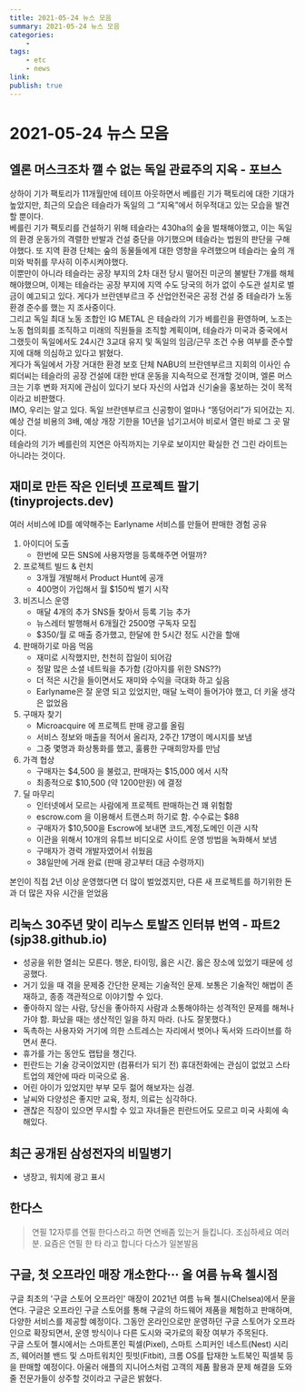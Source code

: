 ```yaml
---
title: 2021-05-24 뉴스 모음
summary: 2021-05-24 뉴스 모음
categories:
    - 
tags:
    - etc
    - news
link: 
publish: true
---
```


# 2021-05-24 뉴스 모음

## 엘론 머스크조차 깰 수 없는 독일 관료주의 지옥 - 포브스

상하이 기가 팩토리가 11개월만에 테이프 아웃하면서 베를린 기가 팩토리에 대한 기대가 높았지만, 최근의 모습은 테슬라가 독일의 그 “지옥”에서 허우적대고 있는 모습을 발견할 뿐이다.  
베를린 기가 팩토리를 건설하기 위해 테슬라는 430ha의 숲을 벌채해야했고, 이는 독일의 환경 운동가의 격렬한 반발과 건설 중단을 야기했으며 테슬라는 법원의 판단을 구해야했다. 또 지역 환경 단체는 숲의 동물들에게 대한 영향을 우려했으며 테슬라는 숲의 개미와 박쥐를 무사히 이주시켜야했다.  
이뿐만이 아니라 테슬라는 공장 부지의 2차 대전 당시 떨어진 미군의 불발탄 7개를 해체해야했으며, 이제는 테슬라는 공장 부지에 지역 수도 당국의 허가 없이 수도관 설치로 벌금이 예고되고 있다. 게다가 브란덴부르크 주 산업안전국은 공정 건설 중 테슬라가 노동 환경 준수를 했는 지 조사중이다.  
그리고 독일 최대 노동 조합인 IG METAL 은 테슬라의 기가 베를린을 환영하며, 노조는 노동 협의회를 조직하고 미래의 직원들을 조직할 계획이며, 테슬라가 미국과 중국에서 그랬듯이 독일에서도 24시간 3교대 유지 및 독일의 임금/근무 조건 수용 여부를 준수할 지에 대해 의심하고 있다고 밝혔다.  
게다가 독일에서 가장 거대한 환경 보호 단체 NABU의 브란덴부르크 지회의 이사인 슈뢰더씨는 테슬라의 공장 건설에 대한 반대 운동을 지속적으로 전개할 것이며, 엘론 머스크는 기후 변화 저지에 관심이 있다기 보다 자신의 사업과 신기술을 홍보하는 것이 목적이라고 비판했다.  
IMO, 우리는 알고 있다. 독일 브란덴부르크 신공항이 얼마나 “똥덩어리”가 되어갔는 지. 예상 건설 비용의 3배, 예상 개장 기한을 10년을 넘기고서야 비로서 열린 바로 그 곳 말이다.  
테슬라의 기가 베를린의 지연은 아직까지는 기우로 보이지만 확실한 건 그린 라이트는 아니라는 것이다.

## 재미로 만든 작은 인터넷 프로젝트 팔기 (tinyprojects.dev)

 여러 서비스에 ID를 예약해주는 Earlyname 서비스를 만들어 판매한 경험 공유

1. 아이디어 도출
   - 한번에 모든 SNS에 사용자명을 등록해주면 어떨까?
2. 프로젝트 빌드 & 런치
   - 3개월 개발해서 Product Hunt에 공개
   - 400명이 가입해서 월 $150씩 벌기 시작
3. 비즈니스 운영
   - 매달 4개의 추가 SNS들 찾아서 등록 기능 추가
   - 뉴스레터 발행해서 6개월간 2500명 구독자 모집
   - $350/월 로 매출 증가했고, 한달에 한 5시간 정도 시간을 할애
4. 판매하기로 마음 먹음
   - 재미로 시작했지만, 천천히 잡일이 되어감 
   - 정말 많은 소셜 네트웍을 추가함 (강아지를 위한 SNS??)
   - 더 적은 시간을 들이면서도 재미와 수익을 극대화 하고 싶음
   - Earlyname은 잘 운영 되고 있었지만, 매달 노력이 들어가야 했고, 더 키울 생각은 없었음 
5. 구매자 찾기
   - Microacquire 에 프로젝트 판매 광고를 올림
   - 서비스 정보와 매출을 적어서 올리자, 2주간 17명이 메시지를 보냄
   - 그중 몇명과 화상통화를 했고, 훌륭한 구매희망자를 만남
6. 가격 협상
   - 구매자는 $4,500 을 불렀고, 판매자는 $15,000 에서 시작
   - 최종적으로 $10,500 (약 1200만원) 에 결정
7. 딜 마무리
   - 인터넷에서 모르는 사람에게 프로젝트 판매하는건 꽤 위험함
   - escrow.com 을 이용해서 트랜스퍼 하기로 함. 수수료는 $88
   - 구매자가 $10,500을 Escrow에 보내면 코드,계정,도메인 이관 시작 
   - 이관을 위해서 10개의 유튜브 비디오로 사이트 운영 방법을 녹화해서 보냄 
   - 구매자가 경력 개발자였어서 쉬웠음
   - 38일만에 거래 완료 (판매 광고부터 대금 수령까지)

본인이 직접 2년 이상 운영했다면 더 많이 벌었겠지만, 다른 새 프로젝트를 하기위한 돈과 더 많은 자유 시간을 얻었음

## 리눅스 30주년 맞이 리누스 토발즈 인터뷰 번역 - 파트2 (sjp38.github.io)

- 성공을 위한 열쇠는 모른다. 행운, 타이밍, 옳은 시간. 옳은 장소에 있었기 때문에 성공했다.
- 거기 있을 때 겪을 문제중 간단한 문제는 기술적인 문제. 보통은 기술적인 해법이 존재하고, 종종 객관적으로 이야기할 수 있다.
- 좋아하지 않는 사람, 당신을 좋아하지 사람과 소통해야하는 성격적인 문제를 해쳐나가야 함. 화났을 때는 생산적인 일을 하지 마라. (나도 잘못했다.)
- 독촉하는 사용자와 거기에 의한 스트레스는 자리에서 벗어나 독서와 드라이브를 하면서 푼다.
- 휴가를 가는 동안도 랩탑을 챙긴다.
- 핀란드는 기술 강국이었지만 (컴퓨터가 되기 전) 휴대전화에는 관심이 없었고 스타트업의 제안에 따라 미국으로 옴.
- 어린 아이가 있었지만 부부 모두 젊어 해보자는 심경.
- 날씨와 다양성은 좋지만 교육, 정치, 의료는 심각하다.
- 괜찮은 직장이 있으면 무시할 수 있고 자녀들은 핀란드어도 모르고 미국 사회에 속해있다.

## 최근 공개된 삼성전자의 비밀병기

- 냉장고, 워치에 광고 표시

## 한다스

> 연필 12자루를
> 연필 한다스라고 하면 연배좀 있는거 들킵니다.
> 조심하세요 여러분.
> 요즘은 연필 한 타  라고 합니다
> 다스가 일본발음

## 구글, 첫 오프라인 매장 개소한다··· 올 여름 뉴욕 첼시점

구글 최초의 '구글 스토어 오프라인' 매장이 2021년 여름 뉴욕 첼시(Chelsea)에서 문을 연다. 구글은 오프라인 구글 스토어를 통해 구글의 하드웨어 제품을 체험하고 판매하며, 다양한 서비스를 제공할 예정이다. 그동안 온라인으로만 운영하던 구글 스토어가 오프라인으로 확장되면서, 운영 방식이나 다른 도시와 국가로의 확장 여부가 주목된다.  
구글 스토어 첼시에서는 스마트폰인 픽셀(Pixel), 스마트 스피커인 네스트(Nest) 시리즈, 웨어러블 밴드 및 스마트워치인 핏빗(Fitbit), 크롬 OS를 탑재한 노트북인 픽셀북 등을 판매할 예정이다. 아울러 애플의 지니어스처럼 고객의 제품 활용과 문제 해결을 도와줄 전문가들이 상주할 것이라고 구글은 밝혔다.  
